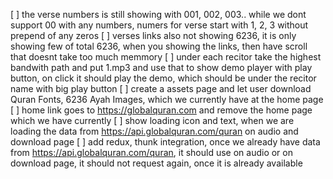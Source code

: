 [ ] the verse numbers is still showing with 001, 002, 003.. while we dont support 00 with any numbers, numers for verse start with 1, 2, 3 without prepend of any zeros
[ ] verses links also not showing 6236, it is only showing few of total 6236, when you showing the links, then have scroll that doesnt take too much memmory
[ ] under each recitor take the highest bandwith path and put 1.mp3 and use that to show demo player with play button, on click it should play the demo, which should be under the recitor name with big play button
[ ] create a assets page and let user download Quran Fonts, 6236 Ayah Images, which we currently have at the home page
[ ] home link goes to https://globalquran.com  and remove the home page which we have currently
[ ] show loading icon and text, when we are loading the data from https://api.globalquran.com/quran on audio and download page
[ ] add redux, thunk integration, once we already have data from https://api.globalquran.com/quran, it should use on audio or on download page, it should not request again, once it is already available 


